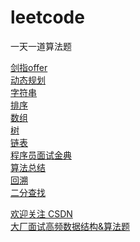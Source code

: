 # leetcode
一天一道算法题

[剑指offer](https://github.com/yflfly/leetcode/tree/master/%E5%89%91%E6%8C%87offer) <br>
[动态规划](https://github.com/yflfly/leetcode/tree/master/%E5%8A%A8%E6%80%81%E8%A7%84%E5%88%92) <br>
[字符串](https://github.com/yflfly/leetcode/tree/master/%E5%AD%97%E7%AC%A6%E4%B8%B2)<br>
[排序](https://github.com/yflfly/leetcode/tree/master/%E6%8E%92%E5%BA%8F) <br>
[数组](https://github.com/yflfly/leetcode/tree/master/%E6%95%B0%E7%BB%84)<br>
[树](https://github.com/yflfly/leetcode/tree/master/%E6%A0%91)<br>
[链表](https://github.com/yflfly/leetcode/tree/master/%E9%93%BE%E8%A1%A8) <br>
[程序员面试金典](https://github.com/yflfly/leetcode/tree/master/%E7%A8%8B%E5%BA%8F%E5%91%98%E9%9D%A2%E8%AF%95%E9%87%91%E5%85%B8)<br>
[算法总结](https://github.com/yflfly/leetcode/tree/master/%E7%AE%97%E6%B3%95%E6%80%BB%E7%BB%93)<br>
[回溯](https://github.com/yflfly/leetcode/tree/master/%E5%9B%9E%E6%BA%AF)<br>
[二分查找]()<br>

[欢迎关注 CSDN](https://blog.csdn.net/yangfengling1023)<br>
[大厂面试高频数据结构&算法题](https://zhuanlan.zhihu.com/p/158959549)<br>

